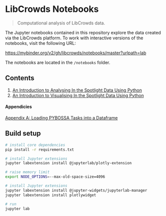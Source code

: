 # LibCrowds Notebooks

> Computational analysis of LibCrowds data.

The Jupyter notebooks contained in this repository explore the data created
via the LibCrowds platform. To work with interactive versions of the notebooks,
visit the following URL:

https://mybinder.org/v2/gh/libcrowds/notebooks/master?urlpath=lab

The notebooks are located in the `/notebooks` folder.

## Contents

1. [An Introduction to Analysing In the Spotlight Data Using Python](https://nbviewer.jupyter.org/github/LibCrowds/notebooks/blob/master/notebooks/intro_to_analysing_its_data_using_python.ipynb)
2. [An Introduction to Visualising In the Spotlight Data Using Python](https://nbviewer.jupyter.org/github/LibCrowds/notebooks/blob/master/notebooks/intro_to_visualising_its_data_using_python.ipynb)

#### Appendicies
[Appendix A: Loading PYBOSSA Tasks into a Dataframe](https://nbviewer.jupyter.org/github/LibCrowds/notebooks/blob/master/notebooks/loading_pybossa_tasks_into_a_dataframe.ipynb)

## Build setup

``` bash
# install core dependencies
pip install -r requirements.txt

# install Jupyter extensions
jupyter labextension install @jupyterlab/plotly-extension

# raise memory limit
export NODE_OPTIONS=--max-old-space-size=4096

# install Jupyter extensions
jupyter labextension install @jupyter-widgets/jupyterlab-manager
jupyter labextension install plotlywidget

# run
jupyter lab
```
